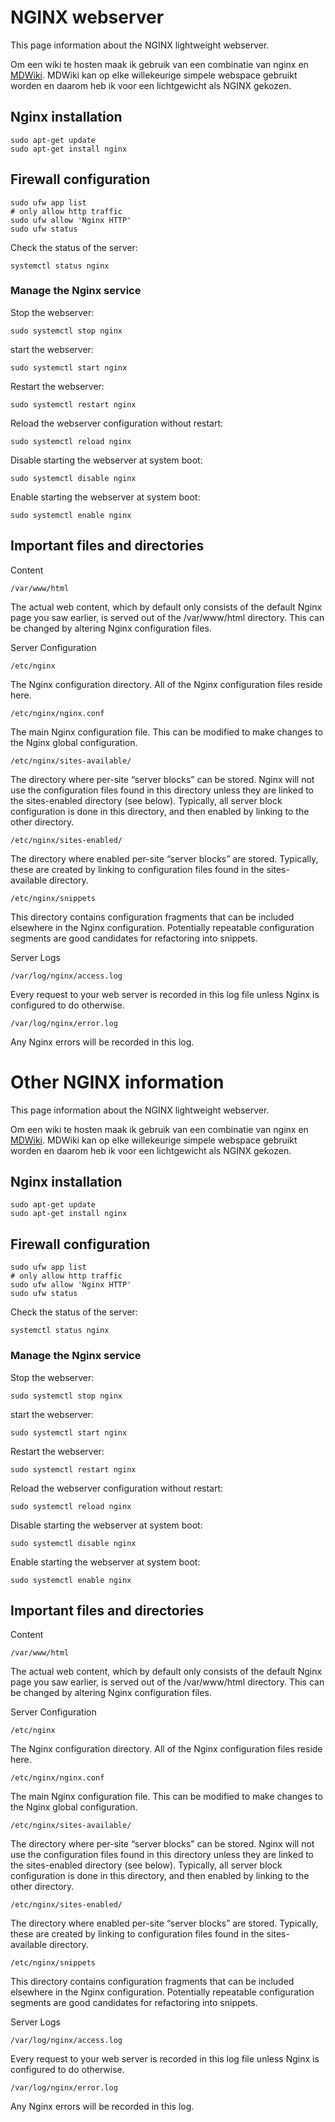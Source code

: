 # NGINX webserver
This page information about the NGINX lightweight webserver.

Om een wiki te hosten maak ik gebruik van een combinatie van nginx en [MDWiki](http://dynalon.github.io/mdwiki/#!index.md). MDWiki kan op elke willekeurige simpele webspace gebruikt worden en daarom heb ik voor een lichtgewicht als NGINX gekozen.

## Nginx installation
```
sudo apt-get update
sudo apt-get install nginx
```

## Firewall configuration
```
sudo ufw app list
# only allow http traffic
sudo ufw allow 'Nginx HTTP'
sudo ufw status
```

Check the status of the server:
```
systemctl status nginx
```

### Manage the Nginx service
Stop the webserver:
```
sudo systemctl stop nginx
```
start the webserver:
```
sudo systemctl start nginx
```
Restart the webserver:
```
sudo systemctl restart nginx
```
Reload the webserver configuration without restart:
```
sudo systemctl reload nginx
```
Disable starting the webserver at system boot:
```
sudo systemctl disable nginx
```
Enable starting the webserver at system boot:
```
sudo systemctl enable nginx
```

## Important files and directories
Content
```
/var/www/html
```
The actual web content, which by default only consists of the default Nginx page you saw earlier, is served out of the /var/www/html directory. This can be changed by altering Nginx configuration files.

Server Configuration
```
/etc/nginx
```
The Nginx configuration directory. All of the Nginx configuration files reside here.
```
/etc/nginx/nginx.conf
```
The main Nginx configuration file. This can be modified to make changes to the Nginx global configuration.
```
/etc/nginx/sites-available/
```
The directory where per-site “server blocks” can be stored. Nginx will not use the configuration files found in this directory unless they are linked to the sites-enabled directory (see below). Typically, all server block configuration is done in this directory, and then enabled by linking to the other directory.
```
/etc/nginx/sites-enabled/
```
The directory where enabled per-site “server blocks” are stored. Typically, these are created by linking to configuration files found in the sites-available directory.
```
/etc/nginx/snippets
```
This directory contains configuration fragments that can be included elsewhere in the Nginx configuration. Potentially repeatable configuration segments are good candidates for refactoring into snippets.

Server Logs
```
/var/log/nginx/access.log
```
Every request to your web server is recorded in this log file unless Nginx is configured to do otherwise.
```
/var/log/nginx/error.log
```
Any Nginx errors will be recorded in this log.

# Other NGINX information

This page information about the NGINX lightweight webserver.

Om een wiki te hosten maak ik gebruik van een combinatie van nginx en [MDWiki](http://dynalon.github.io/mdwiki/#!index.md). MDWiki kan op elke willekeurige simpele webspace gebruikt worden en daarom heb ik voor een lichtgewicht als NGINX gekozen.

## Nginx installation
```
sudo apt-get update
sudo apt-get install nginx
```

## Firewall configuration
```
sudo ufw app list
# only allow http traffic
sudo ufw allow 'Nginx HTTP'
sudo ufw status
```

Check the status of the server:
```
systemctl status nginx
```

### Manage the Nginx service
Stop the webserver:
```
sudo systemctl stop nginx
```
start the webserver:
```
sudo systemctl start nginx
```
Restart the webserver:
```
sudo systemctl restart nginx
```
Reload the webserver configuration without restart:
```
sudo systemctl reload nginx
```
Disable starting the webserver at system boot:
```
sudo systemctl disable nginx
```
Enable starting the webserver at system boot:
```
sudo systemctl enable nginx
```

## Important files and directories
Content
```
/var/www/html
```
The actual web content, which by default only consists of the default Nginx page you saw earlier, is served out of the /var/www/html directory. This can be changed by altering Nginx configuration files.

Server Configuration
```
/etc/nginx
```
The Nginx configuration directory. All of the Nginx configuration files reside here.
```
/etc/nginx/nginx.conf
```
The main Nginx configuration file. This can be modified to make changes to the Nginx global configuration.
```
/etc/nginx/sites-available/
```
The directory where per-site “server blocks” can be stored. Nginx will not use the configuration files found in this directory unless they are linked to the sites-enabled directory (see below). Typically, all server block configuration is done in this directory, and then enabled by linking to the other directory.
```
/etc/nginx/sites-enabled/
```
The directory where enabled per-site “server blocks” are stored. Typically, these are created by linking to configuration files found in the sites-available directory.
```
/etc/nginx/snippets
```
This directory contains configuration fragments that can be included elsewhere in the Nginx configuration. Potentially repeatable configuration segments are good candidates for refactoring into snippets.

Server Logs
```
/var/log/nginx/access.log
```
Every request to your web server is recorded in this log file unless Nginx is configured to do otherwise.
```
/var/log/nginx/error.log
```
Any Nginx errors will be recorded in this log.
